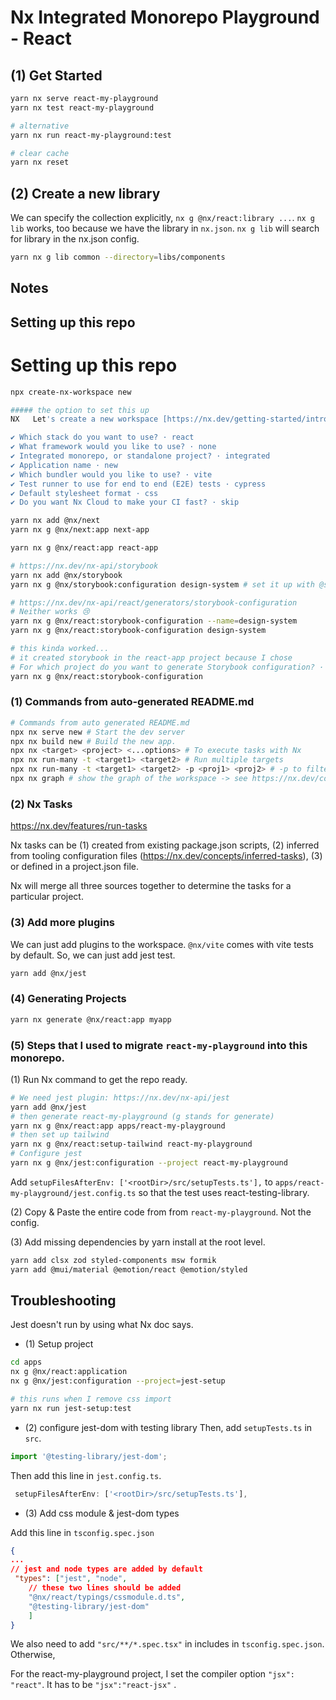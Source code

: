# Nx Integrated Monorepo Playground - React

## (1) Get Started

```bash
yarn nx serve react-my-playground
yarn nx test react-my-playground

# alternative
yarn nx run react-my-playground:test

# clear cache
yarn nx reset
```

## (2) Create a new library

We can specify the collection explicitly, `nx g @nx/react:library ...`. `nx g lib` works, too because we have the library in `nx.json`. `nx g lib` will search for library in the nx.json config.

```bash
yarn nx g lib common --directory=libs/components
```

## Notes

## Setting up this repo

# Setting up this repo

```bash
npx create-nx-workspace new

##### the option to set this up
NX   Let's create a new workspace [https://nx.dev/getting-started/intro]

✔ Which stack do you want to use? · react
✔ What framework would you like to use? · none
✔ Integrated monorepo, or standalone project? · integrated
✔ Application name · new
✔ Which bundler would you like to use? · vite
✔ Test runner to use for end to end (E2E) tests · cypress
✔ Default stylesheet format · css
✔ Do you want Nx Cloud to make your CI fast? · skip
```

```bash
yarn nx add @nx/next
yarn nx g @nx/next:app next-app

yarn nx g @nx/react:app react-app

# https://nx.dev/nx-api/storybook
yarn nx add @nx/storybook
yarn nx g @nx/storybook:configuration design-system # set it up with @storybook/react-vite and got error: Cannot find configuration for 'design-system'

# https://nx.dev/nx-api/react/generators/storybook-configuration
# Neither works 😢
yarn nx g @nx/react:storybook-configuration --name=design-system
yarn nx g @nx/react:storybook-configuration design-system

# this kinda worked...
# it created storybook in the react-app project because I chose
# For which project do you want to generate Storybook configuration? · react-app
yarn nx g @nx/react:storybook-configuration
```

### (1) Commands from auto-generated README.md

```bash
# Commands from auto generated README.md
npx nx serve new # Start the dev server
npx nx build new # Build the new app.
npx nx <target> <project> <...options> # To execute tasks with Nx
npx nx run-many -t <target1> <target2> # Run multiple targets
npx nx run-many -t <target1> <target2> -p <proj1> <proj2> # -p to filter projects
npx nx graph # show the graph of the workspace -> see https://nx.dev/core-features/explore-graph
```

### (2) Nx Tasks

https://nx.dev/features/run-tasks

Nx tasks can be
(1) created from existing package.json scripts,
(2) inferred from tooling configuration files (https://nx.dev/concepts/inferred-tasks),
(3) or defined in a project.json file.

Nx will merge all three sources together to determine the tasks for a particular project.

### (3) Add more plugins

We can just add plugins to the workspace. `@nx/vite` comes with vite tests by default. So, we can just add jest test.

```bash
yarn add @nx/jest
```

### (4) Generating Projects

```bash
yarn nx generate @nx/react:app myapp
```

### (5) Steps that I used to migrate `react-my-playground` into this monorepo.

(1) Run Nx command to get the repo ready.

```bash
# We need jest plugin: https://nx.dev/nx-api/jest
yarn add @nx/jest
# then generate react-my-playground (g stands for generate)
yarn nx g @nx/react:app apps/react-my-playground
# then set up tailwind
yarn nx g @nx/react:setup-tailwind react-my-playground
# Configure jest
yarn nx g @nx/jest:configuration --project react-my-playground
```

Add `setupFilesAfterEnv: ['<rootDir>/src/setupTests.ts'],` to `apps/react-my-playground/jest.config.ts` so that the test uses react-testing-library.

(2) Copy & Paste the entire code from from `react-my-playground`. Not the config.

(3) Add missing dependencies by yarn install at the root level.

```bash
yarn add clsx zod styled-components msw formik
yarn add @mui/material @emotion/react @emotion/styled
```

## Troubleshooting

Jest doesn't run by using what Nx doc says.

- (1) Setup project

```bash
cd apps
nx g @nx/react:application
nx g @nx/jest:configuration --project=jest-setup

# this runs when I remove css import
yarn nx run jest-setup:test
```

- (2) configure jest-dom with testing library
  Then, add `setupTests.ts` in `src`.

```ts
import '@testing-library/jest-dom';
```

Then add this line in `jest.config.ts`.

```ts
 setupFilesAfterEnv: ['<rootDir>/src/setupTests.ts'],
```

- (3) Add css module & jest-dom types

Add this line in `tsconfig.spec.json`

```json
{
...
// jest and node types are added by default
 "types": ["jest", "node",
    // these two lines should be added
    "@nx/react/typings/cssmodule.d.ts",
    "@testing-library/jest-dom"
    ]
}
```

We also need to add `"src/**/*.spec.tsx"` in includes in `tsconfig.spec.json`. Otherwise,

For the react-my-playground project, I set the compiler option `"jsx": "react"`. It has to be `"jsx":"react-jsx"` .
